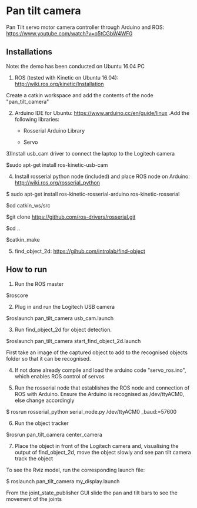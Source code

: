 # Pan tilt camera 
Pan Tilt servo motor camera controller through Arduino and ROS: https://www.youtube.com/watch?v=o5tCGbW4WF0


## Installations

Note: the demo has been conducted on Ubuntu 16.04 PC


1) ROS (tested with Kinetic on Ubuntu 16.04): http://wiki.ros.org/kinetic/Installation


Create a catkin workspace and add the contents of the node "pan_tilt_camera"



2) Arduino IDE for Ubuntu: https://www.arduino.cc/en/guide/linux .Add the following libraries:

   - Rosserial Arduino Library

   - Servo



3)Install usb_cam driver to connect the laptop to the Logitech camera

$sudo apt-get install ros-kinetic-usb-cam




4) Install rosserial python node (included) and place ROS node on Arduino: http://wiki.ros.org/rosserial_python

$ sudo apt-get install ros-kinetic-rosserial-arduino ros-kinetic-rosserial

$cd catkin_ws/src
 
$git clone https://github.com/ros-drivers/rosserial.git

$cd ..

$catkin_make




5) find_object_2d: https://gihub.com/introlab/find-object




## How to run

1) Run the ROS master

$roscore


2) Plug in and run the Logitech USB camera


$roslaunch pan_tilt_camera usb_cam.launch


3) Run find_object_2d for object detection. 


$roslaunch pan_tilt_camera start_find_object_2d.launch


First take an image of the captured object to add to the recognised objects folder so that it can be recognised.


4) If not done already compile and load the arduino code "servo_ros.ino", which enables ROS control of servos


5) Run the rosserial node that establishes the ROS node and connection of ROS with Arduino. Ensure the Arduino is recognised as /dev/ttyACM0, else change accordingly
    


$ rosrun rosserial_python serial_node.py /dev/ttyACM0 _baud:=57600



6) Run the object tracker

$rosrun pan_tilt_camera center_camera


7) Place the object in front of the Logitech camera and, visualising the output of find_object_2d, move the object slowly and see pan tilt camera track the object



To see the Rviz model, run the corresponding launch file:


$ roslaunch pan_tilt_camera my_display.launch



From the joint_state_publisher GUI slide the pan and tilt bars to see the movement of the joints






